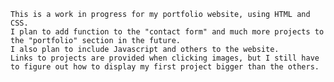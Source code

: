    This is a work in progress for my portfolio website, using HTML and CSS.
    I plan to add function to the "contact form" and much more projects to the "portfolio" section in the future.
    I also plan to include Javascript and others to the website.
    Links to projects are provided when clicking images, but I still have to figure out how to display my first project bigger than the others.
